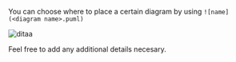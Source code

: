 You can choose where to place a certain diagram by using `![name](<diagram name>.puml)`

![ditaa](ditaa.puml)

Feel free to add any additional details necesary.

